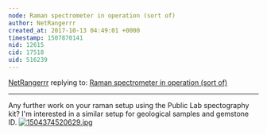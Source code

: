 ```yaml
---
node: Raman spectrometer in operation (sort of)
author: NetRangerrr
created_at: 2017-10-13 04:49:01 +0000
timestamp: 1507870141
nid: 12615
cid: 17518
uid: 516239
---
```




[NetRangerrr](../profile/NetRangerrr) replying to: [Raman spectrometer in operation (sort of)](../notes/dhaffnersr/01-25-2016/raman-spectrometer-in-operation-sort-of)

----
Any further work on your raman setup using the Public Lab spectography kit? I'm interested in a similar setup for geological samples and gemstone ID.
[![1504374520629.jpg](https://publiclab.org/system/images/photos/000/021/925/large/1504374520629.jpg)](https://publiclab.org/system/images/photos/000/021/925/original/1504374520629.jpg)

